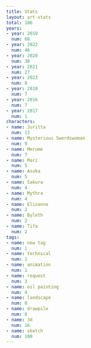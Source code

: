 ```yaml
---
title: Stats
layout: art-stats
total: 186
years:
- year: 2019
  num: 60
- year: 2022
  num: 46
- year: 2020
  num: 30
- year: 2021
  num: 27
- year: 2023
  num: 8
- year: 2018
  num: 7
- year: 2016
  num: 7
- year: 2017
  num: 1
characters:
- name: Juritta
  num: 13
- name: Mysterious Swordswoman
  num: 9
- name: Merume
  num: 7
- name: Mari
  num: 5
- name: Asuka
  num: 5
- name: Sakura
  num: 4
- name: Mythra
  num: 4
- name: Elisanne
  num: 2
- name: Byleth
  num: 2
- name: Tifa
  num: 2
tags:
- name: new tag
  num: 1
- name: technical
  num: 1
- name: animation
  num: 1
- name: request
  num: 3
- name: oil painting
  num: 4
- name: landscape
  num: 8
- name: drawpile
  num: 8
- name: 3d
  num: 16
- name: sketch
  num: 100
---
```

